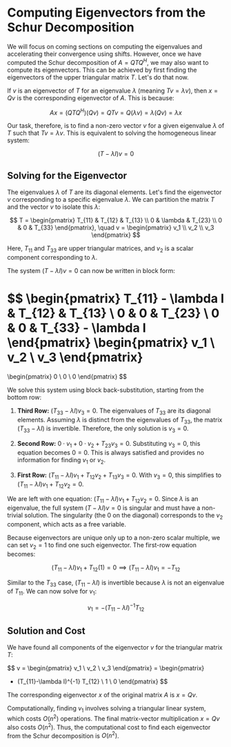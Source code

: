# Computing Eigenvectors from the Schur Decomposition

We will focus on coming sections on computing the eigenvalues and accelerating their convergence using shifts. However, once we have computed the Schur decomposition of $A = Q T Q^H$, we may also want to compute its eigenvectors. This can be achieved by first finding the eigenvectors of the upper triangular matrix $T$. Let's do that now.

If $v$ is an eigenvector of $T$ for an eigenvalue $\lambda$ (meaning $Tv = \lambda v$), then $x = Qv$ is the corresponding eigenvector of $A$. This is because:

$$Ax = (QTQ^H)(Qv) = QTv = Q(\lambda v) = \lambda(Qv) = \lambda x$$

Our task, therefore, is to find a non-zero vector $v$ for a given eigenvalue $\lambda$ of $T$ such that $Tv = \lambda v$. This is equivalent to solving the homogeneous linear system:

$$(T - \lambda I)v = 0$$

## Solving for the Eigenvector

The eigenvalues $\lambda$ of $T$ are its diagonal elements. Let's find the eigenvector $v$ corresponding to a specific eigenvalue $\lambda$. We can partition the matrix $T$ and the vector $v$ to isolate this $\lambda$:

$$
T = \begin{pmatrix} T_{11} & T_{12} & T_{13} \\
0 & \lambda & T_{23} \\
0 & 0 & T_{33}
\end{pmatrix}, \quad v = \begin{pmatrix} v_1 \\ v_2 \\ v_3 \end{pmatrix}
$$

Here, $T_{11}$ and $T_{33}$ are upper triangular matrices, and $v_2$ is a scalar component corresponding to $\lambda$.

The system $(T - \lambda I)v = 0$ can now be written in block form:

$$
\begin{pmatrix} T_{11} - \lambda I & T_{12} & T_{13} \\
0 & 0 & T_{23} \\
0 & 0 & T_{33} - \lambda I
\end{pmatrix}
\begin{pmatrix} v_1 \\ v_2 \\ v_3 \end{pmatrix}
=
\begin{pmatrix} 0 \\ 0 \\ 0 \end{pmatrix}
$$

We solve this system using block back-substitution, starting from the bottom row:

1.  **Third Row:** $(T_{33} - \lambda I)v_3 = 0$.
    The eigenvalues of $T_{33}$ are its diagonal elements. Assuming $\lambda$ is distinct from the eigenvalues of $T_{33}$, the matrix $(T_{33} - \lambda I)$ is invertible. Therefore, the only solution is $v_3 = 0$.

2.  **Second Row:** $0 \cdot v_1 + 0 \cdot v_2 + T_{23} v_3 = 0$.
    Substituting $v_3 = 0$, this equation becomes $0 = 0$. This is always satisfied and provides no information for finding $v_1$ or $v_2$.

3.  **First Row:** $(T_{11} - \lambda I)v_1 + T_{12}v_2 + T_{13}v_3 = 0$.
    With $v_3 = 0$, this simplifies to $(T_{11} - \lambda I)v_1 + T_{12}v_2 = 0$.

We are left with one equation: $(T_{11} - \lambda I)v_1 + T_{12}v_2 = 0$. Since $\lambda$ is an eigenvalue, the full system $(T - \lambda I)v = 0$ is singular and must have a non-trivial solution. The singularity (the $0$ on the diagonal) corresponds to the $v_2$ component, which acts as a free variable.

Because eigenvectors are unique only up to a non-zero scalar multiple, we can set $v_2 = 1$ to find one such eigenvector. The first-row equation becomes:

$$(T_{11} - \lambda I)v_1 + T_{12}(1) = 0 \implies (T_{11} - \lambda I)v_1 = -T_{12}$$

Similar to the $T_{33}$ case, $(T_{11} - \lambda I)$ is invertible because $\lambda$ is not an eigenvalue of $T_{11}$. We can now solve for $v_1$:

$$v_1 = -(T_{11} - \lambda I)^{-1} T_{12}$$

## Solution and Cost

We have found all components of the eigenvector $v$ for the triangular matrix $T$:

$$
v = \begin{pmatrix} v_1 \\ v_2 \\ v_3 \end{pmatrix} = \begin{pmatrix}
- (T_{11}-\lambda I)^{-1} T_{12} \\ 1 \\ 0
\end{pmatrix}
$$

The corresponding eigenvector $x$ of the original matrix $A$ is $x = Qv$.

Computationally, finding $v_1$ involves solving a triangular linear system, which costs $O(n^2)$ operations. The final matrix-vector multiplication $x = Qv$ also costs $O(n^2)$. Thus, the computational cost to find each eigenvector from the Schur decomposition is $O(n^2)$.